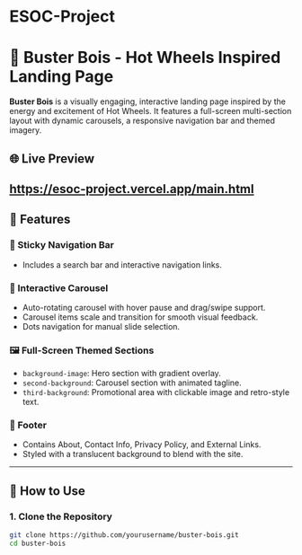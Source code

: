 # ESOC-Project

# 🚗 Buster Bois - Hot Wheels Inspired Landing Page

**Buster Bois** is a visually engaging, interactive landing page inspired by the energy and excitement of Hot Wheels. It features a full-screen multi-section layout with dynamic carousels, a responsive navigation bar and themed imagery.
## 🌐 Live Preview

https://esoc-project.vercel.app/main.html
---

## 🎯 Features

### 🧭 Sticky Navigation Bar
- Includes a search bar and interactive navigation links.

### 🎡 Interactive Carousel
- Auto-rotating carousel with hover pause and drag/swipe support.
- Carousel items scale and transition for smooth visual feedback.
- Dots navigation for manual slide selection.

### 🖼️ Full-Screen Themed Sections
- `background-image`: Hero section with gradient overlay.
- `second-background`: Carousel section with animated tagline.
- `third-background`: Promotional area with clickable image and retro-style text.

### 📩 Footer
- Contains About, Contact Info, Privacy Policy, and External Links.
- Styled with a translucent background to blend with the site.

---

## 🚀 How to Use

### 1. Clone the Repository
```bash
git clone https://github.com/yourusername/buster-bois.git
cd buster-bois


